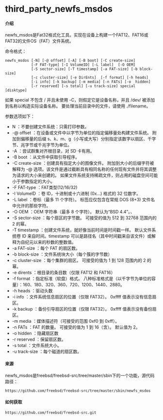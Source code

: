 # third_party_newfs_msdos

#### 介绍
newfs_msdos是Fat32格式化工具。实现在设备上构建一个FAT12、FAT16或FAT32的文件OS（FAT）文件系统。  

命令格式：  

    newfs_msdos [-N] [-@ offset] [-A] [-B boot] [-C create-size]
		        [-F FAT-type] [-I VolumeID] [-L label]	[-O OEM]
		        [-S sector-size] [-T timestamp] [-a FAT-size] [-b block-size]
		        [-c cluster-size] [-e DirEnts]	[-f format] [-h	heads]
		        [-i info] [-k backup] [-m media] [-n FATs] [-o	hidden]
		        [-r reserved] [-s total] [-u track-size] special [disktype]
如果 special 不包含 / 并且未使用 -C，则假定它是设备名称，并且 /dev/ 被添加到名称以构造实际设备名称。 要处理当前目录中的文件，请使用 ./filename。  

参数选项如下：  
- N  ：不要创建文件系统：只需打印参数。
- -@ offset  ：在设备或文件中以字节为单位的指定偏移量处构建文件系统。 附加到偏移量的后缀 s、k、m、g（小写或大写）分别指定该数字以扇区、千字节、兆字节或千兆字节为单位。
- -A  ：尝试群集对齐根目录，对 SD 卡有用。
- -B boot  ：从文件中获取引导程序。
- -C create-size  ：创建具有指定大小的图像文件。 附加到大小的后缀字符被解释为 -@ 选项。该文件是通过截断具有相同名称的任何现有文件并将其调整为请求的大小来创建的。 如果文件系统支持稀疏文件，则占用的磁盘空间可能小于参数指定的大小。
- -F FAT-type  ：FAT类型(12/16/32)
- -I VolumeID  ：卷 ID，十进制或十六进制 (0x...) 格式的 32 位数字。
- -L label  ：卷标（最多 11 个字符）。 标签应仅包含在常规 DOS (8+3) 文件名中允许的那些字符。
- -O OEM  ：OEM 字符串（最多 8 个字符）。 默认为“BSD 4.4”。、
- -S sector-size  ：每个扇区的字节数。 可接受的值为 512 到 32768 范围内的 2 的幂。
- -T timestamp  ：创建文件系统，就好像当前时间是时间戳一样。 默认文件系统卷 ID 来自时间。timestamp 可以是路径名（其中时间戳来自该文件）或解释为自纪元以来的秒数的整数值。
- -a FAT-size  ：每个 FAT 的扇区数。
- -b block-size  ：文件系统块大小（每个簇的字节数）
- -c cluster-size  ：每个集群的扇区。 可接受的值为 1 到 128 范围内的 2 的幂。
- -e dirents  ：根目录的条目数（仅限 FAT12 和 FAT16）
- -f format  ：指定标准（软盘）格式。 八种标准格式是（以千字节为单位的容量）：160、180、320、360、720、1200、1440、2880。
- -h heads  ：驱动头数
- -i info  ：文件系统信息扇区的位置（仅限 FAT32）。 0xffff 值表示没有信息扇区。
- -k backup  ：备份引导扇区的位置（仅限 FAT32）。 0xffff 值表示没有备份扇区。
- -m media  ：媒体描述符（可接受的范围 0xf0 到 0xff）。
- -n FATs  ：FAT 的数量。 可接受的值为 1 到 16（含）。 默认值为 2。
- -o hidden  ：隐藏扇区数
- -r reserved  ：保留扇区数。
- -s total  ：文件系统大小。
- -u track-size  ：每个磁道的扇区数。  

  
#### 来源
newfs_msdos是freebsd/freebsd-src/tree/master/sbin下的一个功能，源代码路径：

    https://github.com/freebsd/freebsd-src/tree/master/sbin/newfs_msdos


#### 如何获取  
  
    https://github.com/freebsd/freebsd-src.git  





